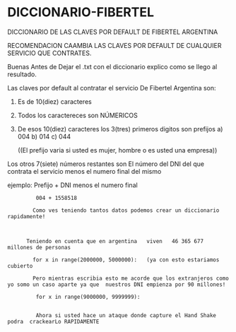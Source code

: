 # DICCIONARIO-FIBERTEL
DICCIONARIO DE LAS CLAVES POR DEFAULT DE FIBERTEL ARGENTINA

RECOMENDACION CAAMBIA LAS CLAVES POR DEFAULT DE CUALQUIER SERVICIO QUE CONTRATES.



Buenas Antes de Dejar el .txt  con el diccionario  explico como se llego al resultado.


Las claves  por default al contratar el servicio De Fibertel Argentina son:

1) Es de 10(diez) caracteres
2) Todos los caractereces son NÚMERICOS  
3) De esos 10(diez) caracteres  los 3(tres) primeros digitos son prefijos
  a) 004
  b) 014
  c) 044
   
   ((El prefijo varia si usted es mujer, hombre  o es usted una empresa))
  
 Los otros 7(siete) números restantes son El número del DNI del que contrata el servicio menos el numero final  del mismo
 
 
 ejemplo:   Prefijo + DNI menos el numero final
 
             004 + 1558518
             
            Como ves teniendo tantos datos podemos crear un diccionario rapidamente!
            
    
          
          Teniendo en cuenta que en argentina   viven   46 365 677  millones de personas
           
            for x in range(2000000, 5000000):   (ya con esto estariamos cubierto 

            Pero mientras escribia esto me acorde que los extranjeros como yo somo un caso aparte ya que  nuestros DNI empienza por 90 millones!

             for x in range(9000000, 9999999):
             
             
             Ahora si usted hace un ataque donde capture el Hand Shake podra  crackearLo RAPIDAMENTE 

             
             
